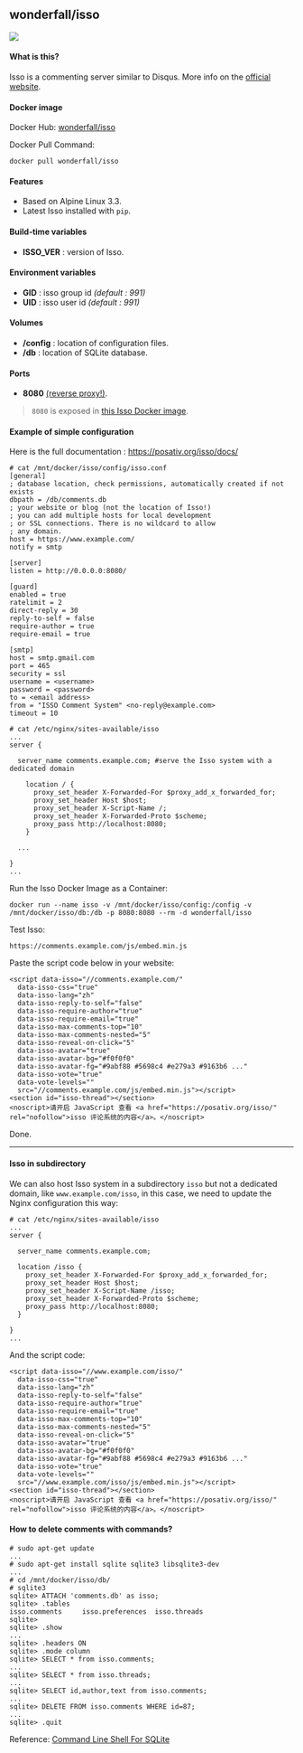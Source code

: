 ## wonderfall/isso

![](https://i.goopics.net/q1.png)

#### What is this?
Isso is a commenting server similar to Disqus. More info on the [official website](https://posativ.org/isso/).

#### Docker image
Docker Hub: [wonderfall/isso](https://hub.docker.com/r/wonderfall/isso/)

Docker Pull Command:

```
docker pull wonderfall/isso
```

#### Features
- Based on Alpine Linux 3.3.
- Latest Isso installed with `pip`.

#### Build-time variables
- **ISSO_VER** : version of Isso.

#### Environment variables
- **GID** : isso group id *(default : 991)*
- **UID** : isso user id *(default : 991)*

#### Volumes
- **/config** : location of configuration files.
- **/db** : location of SQLite database.

#### Ports
- **8080** [(reverse proxy!)](https://github.com/hardware/mailserver/wiki/Reverse-proxy-configuration).
> `8080` is exposed in [this Isso Docker image](https://github.com/jsntn/docker-isso/blob/1f7f068e251a8817aae42c99e1e4184b416ee757/Dockerfile#L31).

#### Example of simple configuration
Here is the full documentation : https://posativ.org/isso/docs/

```
# cat /mnt/docker/isso/config/isso.conf
[general]
; database location, check permissions, automatically created if not exists
dbpath = /db/comments.db
; your website or blog (not the location of Isso!)
; you can add multiple hosts for local development
; or SSL connections. There is no wildcard to allow
; any domain.
host = https://www.example.com/
notify = smtp

[server]
listen = http://0.0.0.0:8080/

[guard]
enabled = true
ratelimit = 2
direct-reply = 30
reply-to-self = false
require-author = true
require-email = true

[smtp]
host = smtp.gmail.com
port = 465
security = ssl
username = <username>
password = <password>
to = <email address>
from = "ISSO Comment System" <no-reply@example.com>
timeout = 10

# cat /etc/nginx/sites-available/isso
...
server {

  server_name comments.example.com; #serve the Isso system with a dedicated domain

    location / {
      proxy_set_header X-Forwarded-For $proxy_add_x_forwarded_for;
      proxy_set_header Host $host;
      proxy_set_header X-Script-Name /;
      proxy_set_header X-Forwarded-Proto $scheme;
      proxy_pass http://localhost:8080;
    }

  ...

}
...
```

Run the Isso Docker Image as a Container:  

```
docker run --name isso -v /mnt/docker/isso/config:/config -v /mnt/docker/isso/db:/db -p 8080:8080 --rm -d wonderfall/isso
```

Test Isso:

```
https://comments.example.com/js/embed.min.js
```

Paste the script code below in your website:

```
<script data-isso="//comments.example.com/"
  data-isso-css="true"
  data-isso-lang="zh"
  data-isso-reply-to-self="false"
  data-isso-require-author="true"
  data-isso-require-email="true"
  data-isso-max-comments-top="10"
  data-isso-max-comments-nested="5"
  data-isso-reveal-on-click="5"
  data-isso-avatar="true"
  data-isso-avatar-bg="#f0f0f0"
  data-isso-avatar-fg="#9abf88 #5698c4 #e279a3 #9163b6 ..."
  data-isso-vote="true"
  data-vote-levels=""
  src="//comments.example.com/js/embed.min.js"></script>
<section id="isso-thread"></section>
<noscript>请开启 JavaScript 查看 <a href="https://posativ.org/isso/" rel="nofollow">isso 评论系统的内容</a>。</noscript>
```

Done.

---

#### Isso in subdirectory

We can also host Isso system in a subdirectory `isso` but not a dedicated domain, like `www.example.com/isso`, in this case, we need to update the Nginx configuration this way:

```
# cat /etc/nginx/sites-available/isso
...
server {

  server_name comments.example.com;

  location /isso {
    proxy_set_header X-Forwarded-For $proxy_add_x_forwarded_for;
    proxy_set_header Host $host;
    proxy_set_header X-Script-Name /isso;
    proxy_set_header X-Forwarded-Proto $scheme;
    proxy_pass http://localhost:8080;
  }

}
...
```

And the script code:

```
<script data-isso="//www.example.com/isso/"
  data-isso-css="true"
  data-isso-lang="zh"
  data-isso-reply-to-self="false"
  data-isso-require-author="true"
  data-isso-require-email="true"
  data-isso-max-comments-top="10"
  data-isso-max-comments-nested="5"
  data-isso-reveal-on-click="5"
  data-isso-avatar="true"
  data-isso-avatar-bg="#f0f0f0"
  data-isso-avatar-fg="#9abf88 #5698c4 #e279a3 #9163b6 ..."
  data-isso-vote="true"
  data-vote-levels=""
  src="//www.example.com/isso/js/embed.min.js"></script>
<section id="isso-thread"></section>
<noscript>请开启 JavaScript 查看 <a href="https://posativ.org/isso/" rel="nofollow">isso 评论系统的内容</a>。</noscript>
```

#### How to delete comments with commands?

```
# sudo apt-get update
...
# sudo apt-get install sqlite sqlite3 libsqlite3-dev
...
# cd /mnt/docker/isso/db/
# sqlite3
sqlite> ATTACH 'comments.db' as isso;
sqlite> .tables
isso.comments     isso.preferences  isso.threads
sqlite>
sqlite> .show
...
sqlite> .headers ON
sqlite> .mode column
sqlite> SELECT * from isso.comments;
...
sqlite> SELECT * from isso.threads;
...
sqlite> SELECT id,author,text from isso.comments;
...
sqlite> DELETE FROM isso.comments WHERE id=87;
...
sqlite> .quit
```

Reference: [Command Line Shell For SQLite](https://www.sqlite.org/cli.html)
